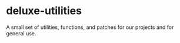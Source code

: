 # deluxe-utilities
A small set of utilities, functions, and patches for our projects and for general use.
